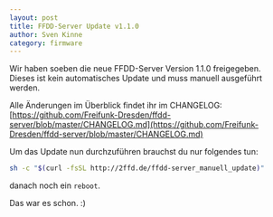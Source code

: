 ```yaml
---
layout: post
title: FFDD-Server Update v1.1.0
author: Sven Kinne
category: firmware
---
```


Wir haben soeben die neue FFDD-Server Version 1.1.0 freigegeben.<br />
Dieses ist kein automatisches Update und muss manuell ausgeführt werden.

Alle Änderungen im Überblick findet ihr im CHANGELOG:<br />
[https://github.com/Freifunk-Dresden/ffdd-server/blob/master/CHANGELOG.md](https://github.com/Freifunk-Dresden/ffdd-server/blob/master/CHANGELOG.md)

Um das Update nun durchzuführen brauchst du nur folgendes tun:

```bash
sh -c "$(curl -fsSL http://2ffd.de/ffdd-server_manuell_update)"
```

danach noch ein `reboot`.

Das war es schon. :)
